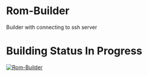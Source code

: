# Rom-Builder

Builder with connecting to ssh server

# Building Status In Progress
[![Rom-Builder](https://github.com/NFS86/Rom-Builder/actions/workflows/build.yml/badge.svg)](https://github.com/NFS86/Rom-Builder/actions/workflows/build.yml)
